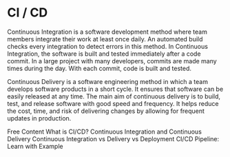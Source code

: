 # CI / CD

Continuous Integration is a software development method where team members integrate their work at least once daily. An automated build checks every integration to detect errors in this method. In Continuous Integration, the software is built and tested immediately after a code commit. In a large project with many developers, commits are made many times during the day. With each commit, code is built and tested.

Continuous Delivery is a software engineering method in which a team develops software products in a short cycle. It ensures that software can be easily released at any time. The main aim of continuous delivery is to build, test, and release software with good speed and frequency. It helps reduce the cost, time, and risk of delivering changes by allowing for frequent updates in production.

<ResourceGroupTitle>Free Content</ResourceGroupTitle>
<BadgeLink colorScheme='yellow' badgeText='Read' href='https://www.guru99.com/continuous-integration.html'>What is CI/CD? Continuous Integration and Continuous Delivery</BadgeLink>
<BadgeLink colorScheme='yellow' badgeText='Read' href='https://www.guru99.com/continuous-integration-vs-delivery-vs-deployment.html'>Continuous Integration vs Delivery vs Deployment</BadgeLink>
<BadgeLink colorScheme='yellow' badgeText='Read' href='https://www.guru99.com/ci-cd-pipeline.html'>CI/CD Pipeline: Learn with Example</BadgeLink>